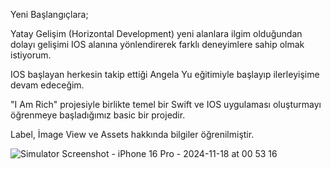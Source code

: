 Yeni Başlangıçlara;

Yatay Gelişim (Horizontal Development) yeni alanlara ilgim olduğundan dolayı gelişimi IOS alanına yönlendirerek farklı deneyimlere sahip olmak istiyorum.

IOS başlayan herkesin takip ettiği Angela Yu eğitimiyle başlayıp ilerleyişime devam edeceğim.

"I Am Rich" projesiyle birlikte temel bir Swift ve IOS uygulaması oluşturmayı öğrenmeye başladığımız basic bir projedir.

Label, İmage View ve Assets hakkında bilgiler öğrenilmiştir.

![Simulator Screenshot - iPhone 16 Pro - 2024-11-18 at 00 53 16](https://github.com/user-attachments/assets/61af7251-6037-4c39-b337-144ff4e3f7db)
